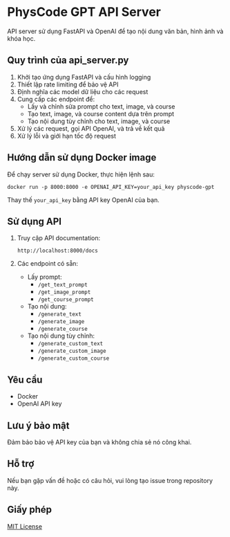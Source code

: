# PhysCode GPT API Server

API server sử dụng FastAPI và OpenAI để tạo nội dung văn bản, hình ảnh và khóa học.

## Quy trình của api_server.py

1. Khởi tạo ứng dụng FastAPI và cấu hình logging
2. Thiết lập rate limiting để bảo vệ API
3. Định nghĩa các model dữ liệu cho các request
4. Cung cấp các endpoint để:
   - Lấy và chỉnh sửa prompt cho text, image, và course
   - Tạo text, image, và course content dựa trên prompt
   - Tạo nội dung tùy chỉnh cho text, image, và course
5. Xử lý các request, gọi API OpenAI, và trả về kết quả
6. Xử lý lỗi và giới hạn tốc độ request

## Hướng dẫn sử dụng Docker image

Để chạy server sử dụng Docker, thực hiện lệnh sau:


```docker run -p 8000:8000 -e OPENAI_API_KEY=your_api_key physcode-gpt```


Thay thế `your_api_key` bằng API key OpenAI của bạn.

## Sử dụng API

1. Truy cập API documentation: 
   ```
   http://localhost:8000/docs
   ```

2. Các endpoint có sẵn:
   - Lấy prompt:
     - `/get_text_prompt`
     - `/get_image_prompt`
     - `/get_course_prompt`
   - Tạo nội dung:
     - `/generate_text`
     - `/generate_image`
     - `/generate_course`
   - Tạo nội dung tùy chỉnh:
     - `/generate_custom_text`
     - `/generate_custom_image`
     - `/generate_custom_course`

## Yêu cầu

- Docker
- OpenAI API key

## Lưu ý bảo mật

Đảm bảo bảo vệ API key của bạn và không chia sẻ nó công khai.

## Hỗ trợ

Nếu bạn gặp vấn đề hoặc có câu hỏi, vui lòng tạo issue trong repository này.

## Giấy phép

[MIT License](LICENSE)
